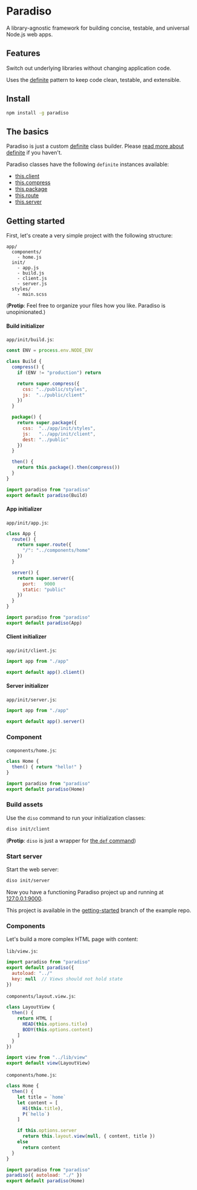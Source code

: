 # Paradiso

A library-agnostic framework for building concise, testable, and universal Node.js web apps.

## Features

Switch out underlying libraries without changing application code.

Uses the [definite](https://github.com/invrs/definite) pattern to keep code clean, testable, and extensible.

## Install

```bash
npm install -g paradiso
```

## The basics

Paradiso is just a custom [definite](https://github.com/invrs/definite) class builder. Please [read more about definite](https://github.com/invrs/definite) if you haven't.

Paradiso classes have the following `definite` instances available:

* [this.client](https://github.com/invrs/paradiso/blob/master/src/paradiso/client.coffee)
* [this.compress](https://github.com/invrs/paradiso/blob/master/src/paradiso/compress.coffee)
* [this.package](https://github.com/invrs/paradiso/blob/master/src/paradiso/package.coffee)
* [this.route](https://github.com/invrs/paradiso/blob/master/src/paradiso/route.coffee)
* [this.server](https://github.com/invrs/paradiso/blob/master/src/paradiso/server.coffee)

## Getting started

First, let's create a very simple project with the following structure:

    app/
      components/
        - home.js
      init/
        - app.js
        - build.js
        - client.js
        - server.js
      styles/
        - main.scss

(**Protip**: Feel free to organize your files how you like. Paradiso is unopinionated.)

#### Build initializer

`app/init/build.js`:

```js
const ENV = process.env.NODE_ENV

class Build {
  compress() {
    if (ENV != "production") return

    return super.compress({
      css: "../public/styles",
      js:  "../public/client"
    })
  }

  package() {
    return super.package({
      css:  "../app/init/styles",
      js:   "../app/init/client",
      dest: "../public"
    })
  }

  then() {
    return this.package().then(compress())
  }
}

import paradiso from "paradiso"
export default paradiso(Build)
```

#### App initializer

`app/init/app.js`:

```js
class App {
  route() {
    return super.route({
      "/": "../components/home"
    })
  }

  server() {
    return super.server({
      port:   9000
      static: "public"
    })
  }
}

import paradiso from "paradiso"
export default paradiso(App)
```

#### Client initializer

`app/init/client.js`:

```js
import app from "./app"

export default app().client()
```

#### Server initializer

`app/init/server.js`: 

```js
import app from "./app"

export default app().server()
```

### Component

`components/home.js`:

```js
class Home {
  then() { return "hello!" }
}

import paradiso from "paradiso"
export default paradiso(Home)
```

### Build assets

Use the `diso` command to run your initialization classes:

```bash
diso init/client
```

(**Protip**: `diso` is just a wrapper for [the `def` command](https://github.com/invrs/definite#definite-executor))

### Start server

Start the web server:

```bash
diso init/server
```

Now you have a functioning Paradiso project up and running at [127.0.0.1:9000](http://127.0.0.1:9000).

This project is available in the [getting-started](https://github.com/invrs/paradiso-example/tree/getting-started) branch of the example repo.

### Components

Let's build a more complex HTML page with content:

`lib/view.js`:

```js
import paradiso from "paradiso"
export default paradiso({
  autoload: "../"
  key: null  // Views should not hold state
})
```

`components/layout.view.js`:

```js
class LayoutView {
  then() {
    return HTML [
      HEAD(this.options.title)
      BODY(this.options.content)
    ]
  }
})

import view from "../lib/view"
export default view(LayoutView)
```

`components/home.js`:

```js
class Home {
  then() {
    let title = `home`
    let content = [
      H1(this.title),
      P(`hello`)
    ]

    if this.options.server
      return this.layout.view(null, { content, title })
    else
      return content
  }
}

import paradiso from "paradiso"
paradiso({ autoload: "./" })
export default paradiso(Home)
```
